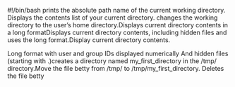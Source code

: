 #!/bin/bash
prints the absolute path name of the current working directory.
Displays the contents list of your current directory.
changes the working directory to the user’s home directory.Displays current directory contents in a long formatDisplays current directory contents, including hidden files and uses the long format.Display current directory contents.

Long format
with user and group IDs displayed numerically
And hidden files (starting with .)creates a directory named my_first_directory in the /tmp/ directory.Move the file betty from /tmp/ to /tmp/my_first_directory.
Deletes the file betty
